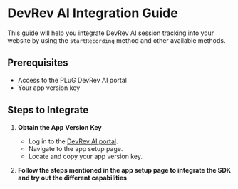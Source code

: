 # DevRev AI Integration Guide

This guide will help you integrate DevRev AI session tracking into your website by using the `startRecording` method and other available methods.

## Prerequisites

- Access to the PLuG DevRev AI portal
- Your app version key

## Steps to Integrate

1. **Obtain the App Version Key**
   - Log in to the [DevRev AI portal](https://plug.devrev.ai).
   - Navigate to the app setup page.
   - Locate and copy your app version key.

2. **Follow the steps mentioned in the app setup page to integrate the SDK and try out the different capabilities**
   
